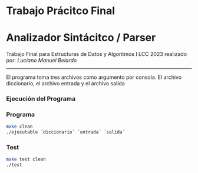 # Trabajo Prácitco Final

# Analizador Sintácitco / Parser
Trabajo Final para Estructuras de Datos y Algoritmos I LCC 2023 realizado por:
*Luciano Manuel Belardo*

---
El programa toma tres archivos como argumento por consola. El archivo diccionario, el archivo entrada y el archivo salida

### Ejecución del Programa
### Programa
```sh
make clean
./ejecutable ´diccionario´ ´entrada´ ´salida´
```
### Test
```sh
make test clean
./test
```